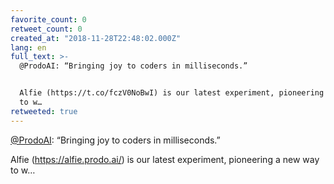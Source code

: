 ```yaml
---
favorite_count: 0
retweet_count: 0
created_at: "2018-11-28T22:48:02.000Z"
lang: en
full_text: >-
  @ProdoAI: “Bringing joy to coders in milliseconds.”


  Alfie (https://t.co/fczV0NoBwI) is our latest experiment, pioneering a new way
  to w…
retweeted: true
---
```


[@ProdoAI](https://twitter.com/ProdoAI): “Bringing joy to coders in
milliseconds.”

Alfie (<https://alfie.prodo.ai/>) is our latest experiment, pioneering a new way
to w…

